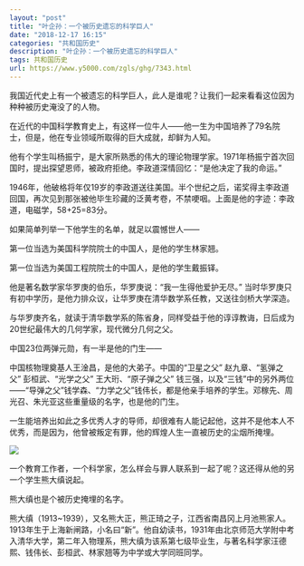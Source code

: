 ```yaml
---
layout: "post"
title: "叶企孙：一个被历史遗忘的科学巨人"
date: "2018-12-17 16:15"
categories: "共和国历史"
description: "叶企孙：一个被历史遗忘的科学巨人"
tags: 共和国历史
url: https://www.y5000.com/zgls/ghg/7343.html
---
```






我国近代史上有一个被遗忘的科学巨人，此人是谁呢？让我们一起来看看这位因为种种被历史淹没了的人物。

在近代的中国科学教育史上，有这样一位牛人——他一生为中国培养了79名院士，但是，他在专业领域所取得的巨大成就，却鲜为人知。

他有个学生叫杨振宁，是大家所熟悉的伟大的理论物理学家。1971年杨振宁首次回国时，提出探望恩师，被政府拒绝。李政道深情回忆：“是他决定了我的命运。”

1946年，他破格将年仅19岁的李政道送往美国。半个世纪之后，诺奖得主李政道回国，再次见到那张被他毕生珍藏的泛黄考卷，不禁哽咽。上面是他的字迹：李政道，电磁学，58+25=83分。

如果简单列举一下他学生的名单，就足以震憾世人——

第一位当选为美国科学院院士的中国人，是他的学生林家翘。

第一位当选为美国工程院院士的中国人，是他的学生戴振铎。

他是著名数学家华罗庚的伯乐，华罗庚说：“我一生得他爱护无尽。” 当时华罗庚只有初中学历，是他力排众议，让华罗庚在清华数学系任教，又送往剑桥大学深造。

与华罗庚齐名，就读于清华数学系的陈省身，同样受益于他的谆谆教诲，日后成为20世纪最伟大的几何学家，现代微分几何之父。

中国23位两弹元勋，有一半是他的门生——

中国核物理奠基人王淦昌，是他的大弟子。中国的“卫星之父” 赵九章、“氢弹之父” 彭桓武、“光学之父” 王大珩、“原子弹之父”
钱三强，以及“三钱”中的另外两位——“导弹之父”钱学森、“力学之父”钱伟长，都是他亲手培养的学生。邓稼先、周光召、朱光亚这些重量级的名字，也是他的门生。

一生能培养出如此之多优秀人才的导师，却很难有人能记起他，这并不是他本人不优秀，而是因为，他曾被叛定有罪，他的辉煌人生一直被历史的尘烟所掩埋。

![](https://img.y5000.com/uploads/allimg/161215/143151L03-0.jpg)

一个教育工作者，一个科学家，怎么样会与罪人联系到一起了呢？这还得从他的另一个学生熊大缜说起。

熊大缜也是个被历史掩埋的名字。

熊大缜（1913~1939），又名熊大正，熊正琦之子，江西省南昌冈上月池熊家人。1913年生于上海新闸路，小名曰“新”。他自幼读书，1931年由北京师范大学附中考入清华大学，第二年入物理系，熊大缜为该系第七级毕业生，与著名科学家汪德熙、钱伟长、彭桓武、林家翘等为中学或大学同班同学。
